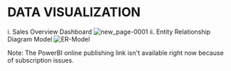 # DATA VISUALIZATION
i. Sales Overview Dashboard
![new_page-0001](https://github.com/kushmohit07/sales_report-_dashboard/assets/144076408/2ba1c05b-e89d-460d-9105-538d94b2ce96)
ii. Entity Relationship Diagram Model
![ER-Model](https://github.com/kushmohit07/sales_report-_dashboard/assets/144076408/9f983d1a-8acf-48b6-a1fc-a84613aa4a13)

Note: The PowerBI online publishing link isn't available right now because of subscription issues.
